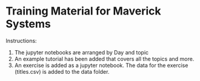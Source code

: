 # Training Material for Maverick Systems

Instructions:

1. The jupyter notebooks are arranged by Day and topic
2. An example tutorial has been added that covers all the topics and more.
3. An exercise is added as a jupyter notebook. The data for the exercise (titles.csv) is added to the data folder.


